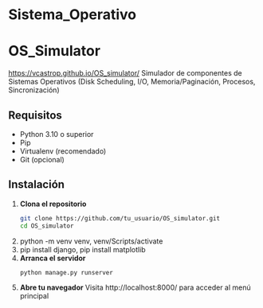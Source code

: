 # Sistema_Operativo
# OS_Simulator

https://vcastrop.github.io/OS_simulator/
Simulador de componentes de Sistemas Operativos (Disk Scheduling, I/O, Memoria/Paginación, Procesos, Sincronización)

## Requisitos

- Python 3.10 o superior  
- Pip  
- Virtualenv (recomendado)  
- Git (opcional)

## Instalación

1. **Clona el repositorio**  
   ```bash
   git clone https://github.com/tu_usuario/OS_simulator.git
   cd OS_simulator
2. python -m venv venv, venv/Scripts/activate
3.  pip install django, pip install matplotlib
5. **Arranca el servidor**
   ```bash
   python manage.py runserver
6. **Abre tu navegador**
  Visita http://localhost:8000/ para acceder al menú principal
